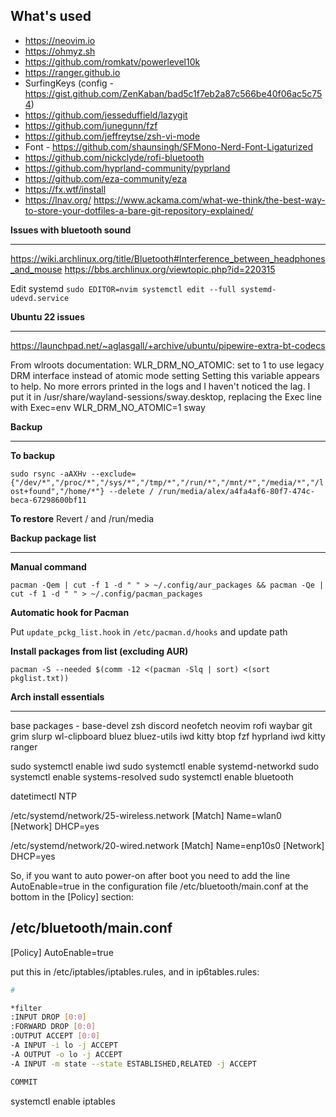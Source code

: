 ## What's used
- https://neovim.io
- https://ohmyz.sh
- https://github.com/romkatv/powerlevel10k
- https://ranger.github.io
- SurfingKeys (config - https://gist.github.com/ZenKaban/bad5c1f7eb2a87c566be40f06ac5c754)
- https://github.com/jesseduffield/lazygit
- https://github.com/junegunn/fzf
- https://github.com/jeffreytse/zsh-vi-mode
- Font - https://github.com/shaunsingh/SFMono-Nerd-Font-Ligaturized
- https://github.com/nickclyde/rofi-bluetooth
- https://github.com/hyprland-community/pyprland
- https://github.com/eza-community/eza
- https://fx.wtf/install
- https://lnav.org/
https://www.ackama.com/what-we-think/the-best-way-to-store-your-dotfiles-a-bare-git-repository-explained/

**Issues with bluetooth sound**
________________
https://wiki.archlinux.org/title/Bluetooth#Interference_between_headphones_and_mouse
https://bbs.archlinux.org/viewtopic.php?id=220315

Edit systemd `sudo EDITOR=nvim systemctl edit --full systemd-udevd.service`

**Ubuntu 22 issues**
________________
https://launchpad.net/~aglasgall/+archive/ubuntu/pipewire-extra-bt-codecs

From wlroots documentation: WLR_DRM_NO_ATOMIC: set to 1 to use legacy DRM interface instead of atomic mode setting
Setting this variable appears to help. No more errors printed in the logs and I haven't noticed the lag. I put it in /usr/share/wayland-sessions/sway.desktop, replacing the Exec line with Exec=env WLR_DRM_NO_ATOMIC=1 sway

**Backup**
________________

**To backup**

`sudo rsync -aAXHv --exclude={"/dev/*","/proc/*","/sys/*","/tmp/*","/run/*","/mnt/*","/media/*","/lost+found","/home/*"} --delete / /run/media/alex/a4fa4af6-80f7-474c-beca-67298600bf11`

**To restore**
Revert / and /run/media

**Backup package list**
________________
**Manual command**

`pacman -Qem | cut -f 1 -d " " > ~/.config/aur_packages && pacman -Qe | cut -f 1 -d " " > ~/.config/pacman_packages`

**Automatic hook for Pacman**

Put `update_pckg_list.hook` in `/etc/pacman.d/hooks` and update path

**Install packages from list (excluding AUR)**

`pacman -S --needed $(comm -12 <(pacman -Slq | sort) <(sort pkglist.txt))`

**Arch install essentials**
________________
base packages - base-devel zsh discord neofetch neovim rofi waybar git grim slurp wl-clipboard bluez bluez-utils iwd kitty btop fzf hyprland iwd kitty ranger 

sudo systemctl enable iwd 
sudo systemctl enable systemd-networkd
sudo systemctl enable systems-resolved
sudo systemctl enable bluetooth

datetimectl
NTP

/etc/systemd/network/25-wireless.network
[Match] Name=wlan0 
[Network] DHCP=yes   

/etc/systemd/network/20-wired.network
[Match] Name=enp10s0
[Network] DHCP=yes   

So, if you want to auto power-on after boot you need to add the line AutoEnable=true in the configuration file /etc/bluetooth/main.conf at the bottom in the [Policy] section:

/etc/bluetooth/main.conf
------------------------------------------------------------------------------
[Policy]
AutoEnable=true

put this in /etc/iptables/iptables.rules, and in ip6tables.rules:
```bash
#

*filter
:INPUT DROP [0:0]
:FORWARD DROP [0:0]
:OUTPUT ACCEPT [0:0]
-A INPUT -i lo -j ACCEPT
-A OUTPUT -o lo -j ACCEPT
-A INPUT -m state --state ESTABLISHED,RELATED -j ACCEPT

COMMIT
```
systemctl enable iptables
